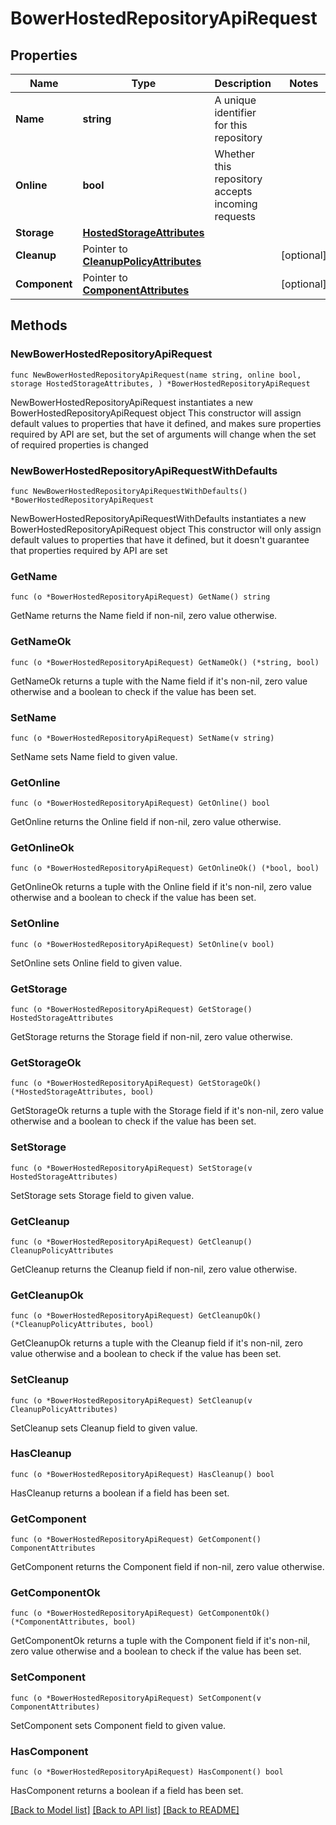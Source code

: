 # BowerHostedRepositoryApiRequest

## Properties

Name | Type | Description | Notes
------------ | ------------- | ------------- | -------------
**Name** | **string** | A unique identifier for this repository | 
**Online** | **bool** | Whether this repository accepts incoming requests | 
**Storage** | [**HostedStorageAttributes**](HostedStorageAttributes.md) |  | 
**Cleanup** | Pointer to [**CleanupPolicyAttributes**](CleanupPolicyAttributes.md) |  | [optional] 
**Component** | Pointer to [**ComponentAttributes**](ComponentAttributes.md) |  | [optional] 

## Methods

### NewBowerHostedRepositoryApiRequest

`func NewBowerHostedRepositoryApiRequest(name string, online bool, storage HostedStorageAttributes, ) *BowerHostedRepositoryApiRequest`

NewBowerHostedRepositoryApiRequest instantiates a new BowerHostedRepositoryApiRequest object
This constructor will assign default values to properties that have it defined,
and makes sure properties required by API are set, but the set of arguments
will change when the set of required properties is changed

### NewBowerHostedRepositoryApiRequestWithDefaults

`func NewBowerHostedRepositoryApiRequestWithDefaults() *BowerHostedRepositoryApiRequest`

NewBowerHostedRepositoryApiRequestWithDefaults instantiates a new BowerHostedRepositoryApiRequest object
This constructor will only assign default values to properties that have it defined,
but it doesn't guarantee that properties required by API are set

### GetName

`func (o *BowerHostedRepositoryApiRequest) GetName() string`

GetName returns the Name field if non-nil, zero value otherwise.

### GetNameOk

`func (o *BowerHostedRepositoryApiRequest) GetNameOk() (*string, bool)`

GetNameOk returns a tuple with the Name field if it's non-nil, zero value otherwise
and a boolean to check if the value has been set.

### SetName

`func (o *BowerHostedRepositoryApiRequest) SetName(v string)`

SetName sets Name field to given value.


### GetOnline

`func (o *BowerHostedRepositoryApiRequest) GetOnline() bool`

GetOnline returns the Online field if non-nil, zero value otherwise.

### GetOnlineOk

`func (o *BowerHostedRepositoryApiRequest) GetOnlineOk() (*bool, bool)`

GetOnlineOk returns a tuple with the Online field if it's non-nil, zero value otherwise
and a boolean to check if the value has been set.

### SetOnline

`func (o *BowerHostedRepositoryApiRequest) SetOnline(v bool)`

SetOnline sets Online field to given value.


### GetStorage

`func (o *BowerHostedRepositoryApiRequest) GetStorage() HostedStorageAttributes`

GetStorage returns the Storage field if non-nil, zero value otherwise.

### GetStorageOk

`func (o *BowerHostedRepositoryApiRequest) GetStorageOk() (*HostedStorageAttributes, bool)`

GetStorageOk returns a tuple with the Storage field if it's non-nil, zero value otherwise
and a boolean to check if the value has been set.

### SetStorage

`func (o *BowerHostedRepositoryApiRequest) SetStorage(v HostedStorageAttributes)`

SetStorage sets Storage field to given value.


### GetCleanup

`func (o *BowerHostedRepositoryApiRequest) GetCleanup() CleanupPolicyAttributes`

GetCleanup returns the Cleanup field if non-nil, zero value otherwise.

### GetCleanupOk

`func (o *BowerHostedRepositoryApiRequest) GetCleanupOk() (*CleanupPolicyAttributes, bool)`

GetCleanupOk returns a tuple with the Cleanup field if it's non-nil, zero value otherwise
and a boolean to check if the value has been set.

### SetCleanup

`func (o *BowerHostedRepositoryApiRequest) SetCleanup(v CleanupPolicyAttributes)`

SetCleanup sets Cleanup field to given value.

### HasCleanup

`func (o *BowerHostedRepositoryApiRequest) HasCleanup() bool`

HasCleanup returns a boolean if a field has been set.

### GetComponent

`func (o *BowerHostedRepositoryApiRequest) GetComponent() ComponentAttributes`

GetComponent returns the Component field if non-nil, zero value otherwise.

### GetComponentOk

`func (o *BowerHostedRepositoryApiRequest) GetComponentOk() (*ComponentAttributes, bool)`

GetComponentOk returns a tuple with the Component field if it's non-nil, zero value otherwise
and a boolean to check if the value has been set.

### SetComponent

`func (o *BowerHostedRepositoryApiRequest) SetComponent(v ComponentAttributes)`

SetComponent sets Component field to given value.

### HasComponent

`func (o *BowerHostedRepositoryApiRequest) HasComponent() bool`

HasComponent returns a boolean if a field has been set.


[[Back to Model list]](../README.md#documentation-for-models) [[Back to API list]](../README.md#documentation-for-api-endpoints) [[Back to README]](../README.md)


